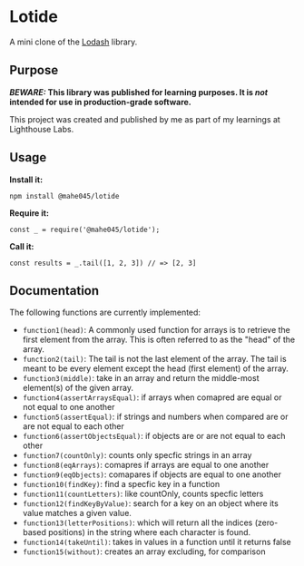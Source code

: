 # Lotide

A mini clone of the [Lodash](https://lodash.com) library.

## Purpose

**_BEWARE:_ This library was published for learning purposes. It is _not_ intended for use in production-grade software.**

This project was created and published by me as part of my learnings at Lighthouse Labs.

## Usage

**Install it:**

`npm install @mahe045/lotide`

**Require it:**

`const _ = require('@mahe045/lotide');`

**Call it:**

`const results = _.tail([1, 2, 3]) // => [2, 3]`

## Documentation

The following functions are currently implemented:

- `function1(head)`: A commonly used function for arrays is to retrieve the first element from the array. This is often referred to as the "head" of the array.
- `function2(tail)`: The tail is not the last element of the array. The tail is meant to be every element except the head (first element) of the array.
- `function3(middle)`: take in an array and return the middle-most element(s) of the given array.
- `function4(assertArraysEqual)`: if arrays when comapred are equal or not equal to one another
- `function5(assertEqual)`: if strings and numbers when compared are or are not equal to each other
- `function6(assertObjectsEqual)`: if objects are or are not equal to each other
- `function7(countOnly)`: counts only specfic strings in an array
- `function8(eqArrays)`: comapres if arrays are equal to one another
- `function9(eqObjects)`: comapares if objects are equal to one another 
- `function10(findKey)`: find a specfic key in a function 
- `function11(countLetters)`: like countOnly, counts specfic letters
- `function12(findKeyByValue)`: search for a key on an object where its value matches a given value.
- `function13(letterPositions)`: which will return all the indices (zero-based positions) in the string where each character is found.
- `function14(takeUntil)`: takes in values in a function until it returns false
- `function15(without)`: creates an array excluding, for comparison
